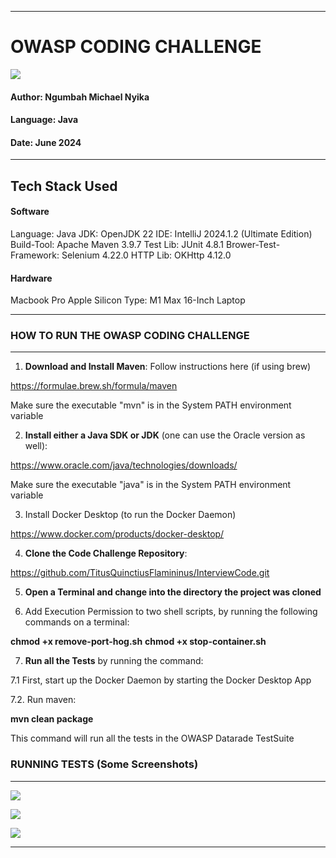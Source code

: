 -----------------------------------------------------------------------------------------------------------

# OWASP CODING CHALLENGE


![](https://github.com/TitusQuinctiusFlamininus/InterviewCode/blob/main/datarade-code-challenge/screenshots/challenge_ss_7.png)

#### Author:    Ngumbah Michael Nyika
#### Language:  Java
#### Date:      June 2024
------------------------------------------

## Tech Stack Used

#### Software

Language:    Java
JDK:    OpenJDK 22
IDE:    IntelliJ 2024.1.2 (Ultimate Edition)
Build-Tool:    Apache Maven 3.9.7
Test Lib:    JUnit 4.8.1
Brower-Test-Framework:    Selenium 4.22.0
HTTP Lib:    OKHttp 4.12.0

#### Hardware
Macbook Pro Apple Silicon 
Type: M1 Max 16-Inch Laptop

------------------------------------------


### HOW TO RUN THE OWASP CODING CHALLENGE
------------------------------------------

1. **Download and Install Maven**: Follow instructions here (if using brew)

https://formulae.brew.sh/formula/maven

Make sure the executable "mvn" is in the System PATH environment variable


2. **Install either a Java SDK or JDK** (one can use the Oracle version as well):

https://www.oracle.com/java/technologies/downloads/ 

Make sure the executable "java" is in the System PATH environment variable

3. Install Docker Desktop (to run the Docker Daemon)

https://www.docker.com/products/docker-desktop/


4. **Clone the Code Challenge Repository**: 

https://github.com/TitusQuinctiusFlamininus/InterviewCode.git


5. **Open a Terminal and change into the directory the project was cloned**


6. Add Execution Permission to two shell scripts, by running the following commands on a terminal:

**chmod +x remove-port-hog.sh**
**chmod +x stop-container.sh**


7. **Run all the Tests** by running the command: 

7.1 First, start up the Docker Daemon by starting the Docker Desktop App

7.2. Run maven: 

**mvn clean package**

This command will run all the tests in the OWASP Datarade TestSuite



### RUNNING TESTS (Some Screenshots)
------------------------------------------

![](https://github.com/TitusQuinctiusFlamininus/InterviewCode/blob/main/datarade-code-challenge/screenshots/challenge_ss_5.png)

![](https://github.com/TitusQuinctiusFlamininus/InterviewCode/blob/main/datarade-code-challenge/screenshots/challenge_ss_9.png)

![](https://github.com/TitusQuinctiusFlamininus/InterviewCode/blob/main/datarade-code-challenge/screenshots/challenge_ss_1.png)


-----------------------------------------------------------------------------------------------------------


